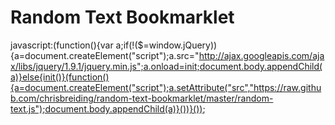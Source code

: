 # Random Text Bookmarklet

  javascript:(function(){var a;if(!($=window.jQuery)){a=document.createElement("script");a.src="http://ajax.googleapis.com/ajax/libs/jquery/1.9.1/jquery.min.js";a.onload=init;document.body.appendChild(a)}else{init()}(function(){a=document.createElement("script");a.setAttribute("src","https://raw.github.com/chrisbreiding/random-text-bookmarklet/master/random-text.js");document.body.appendChild(a)}())}());
